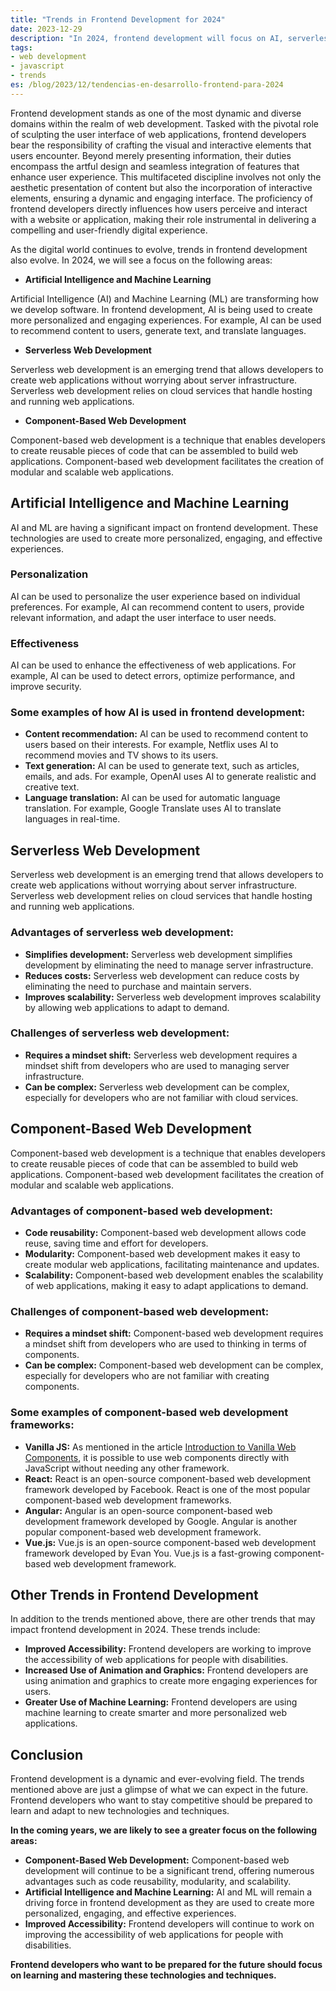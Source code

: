 ```yaml
---
title: "Trends in Frontend Development for 2024"
date: 2023-12-29
description: "In 2024, frontend development will focus on AI, serverless web development, and reusable components."
tags:
- web development
- javascript
- trends
es: /blog/2023/12/tendencias-en-desarrollo-frontend-para-2024
---
```


Frontend development stands as one of the most dynamic and diverse domains within the realm of web development. Tasked with the pivotal role of sculpting the user interface of web applications, frontend developers bear the responsibility of crafting the visual and interactive elements that users encounter. Beyond merely presenting information, their duties encompass the artful design and seamless integration of features that enhance user experience. This multifaceted discipline involves not only the aesthetic presentation of content but also the incorporation of interactive elements, ensuring a dynamic and engaging interface. The proficiency of frontend developers directly influences how users perceive and interact with a website or application, making their role instrumental in delivering a compelling and user-friendly digital experience.

As the digital world continues to evolve, trends in frontend development also evolve. In 2024, we will see a focus on the following areas:

- **Artificial Intelligence and Machine Learning**

Artificial Intelligence (AI) and Machine Learning (ML) are transforming how we develop software. In frontend development, AI is being used to create more personalized and engaging experiences. For example, AI can be used to recommend content to users, generate text, and translate languages.

- **Serverless Web Development**

Serverless web development is an emerging trend that allows developers to create web applications without worrying about server infrastructure. Serverless web development relies on cloud services that handle hosting and running web applications.

- **Component-Based Web Development**

Component-based web development is a technique that enables developers to create reusable pieces of code that can be assembled to build web applications. Component-based web development facilitates the creation of modular and scalable web applications.

## Artificial Intelligence and Machine Learning

AI and ML are having a significant impact on frontend development. These technologies are used to create more personalized, engaging, and effective experiences.

### Personalization

AI can be used to personalize the user experience based on individual preferences. For example, AI can recommend content to users, provide relevant information, and adapt the user interface to user needs.

### Effectiveness

AI can be used to enhance the effectiveness of web applications. For example, AI can be used to detect errors, optimize performance, and improve security.

### Some examples of how AI is used in frontend development:

- **Content recommendation:** AI can be used to recommend content to users based on their interests. For example, Netflix uses AI to recommend movies and TV shows to its users.
- **Text generation:** AI can be used to generate text, such as articles, emails, and ads. For example, OpenAI uses AI to generate realistic and creative text.
- **Language translation:** AI can be used for automatic language translation. For example, Google Translate uses AI to translate languages in real-time.

## Serverless Web Development

Serverless web development is an emerging trend that allows developers to create web applications without worrying about server infrastructure. Serverless web development relies on cloud services that handle hosting and running web applications.

### Advantages of serverless web development:

- **Simplifies development:** Serverless web development simplifies development by eliminating the need to manage server infrastructure.
- **Reduces costs:** Serverless web development can reduce costs by eliminating the need to purchase and maintain servers.
- **Improves scalability:** Serverless web development improves scalability by allowing web applications to adapt to demand.

### Challenges of serverless web development:

- **Requires a mindset shift:** Serverless web development requires a mindset shift from developers who are used to managing server infrastructure.
- **Can be complex:** Serverless web development can be complex, especially for developers who are not familiar with cloud services.

## Component-Based Web Development

Component-based web development is a technique that enables developers to create reusable pieces of code that can be assembled to build web applications. Component-based web development facilitates the creation of modular and scalable web applications.

### Advantages of component-based web development:

- **Code reusability:** Component-based web development allows code reuse, saving time and effort for developers.
- **Modularity:** Component-based web development makes it easy to create modular web applications, facilitating maintenance and updates.
- **Scalability:** Component-based web development enables the scalability of web applications, making it easy to adapt applications to demand.

### Challenges of component-based web development:

- **Requires a mindset shift:** Component-based web development requires a mindset shift from developers who are used to thinking in terms of components.
- **Can be complex:** Component-based web development can be complex, especially for developers who are not familiar with creating components.

### Some examples of component-based web development frameworks:

- **Vanilla JS:** As mentioned in the article [Introduction to Vanilla Web Components](https://tomascornelles.com/en/blog/2023/introduction-to-vanilla-web-components), it is possible to use web components directly with JavaScript without needing any other framework.
- **React:** React is an open-source component-based web development framework developed by Facebook. React is one of the most popular component-based web development frameworks.
- **Angular:** Angular is an open-source component-based web development framework developed by Google. Angular is another popular component-based web development framework.
- **Vue.js:** Vue.js is an open-source component-based web development framework developed by Evan You. Vue.js is a fast-growing component-based web development framework.

## Other Trends in Frontend Development

In addition to the trends mentioned above, there are other trends that may impact frontend development in 2024. These trends include:

- **Improved Accessibility:** Frontend developers are working to improve the accessibility of web applications for people with disabilities.
- **Increased Use of Animation and Graphics:** Frontend developers are using animation and graphics to create more engaging experiences for users.
- **Greater Use of Machine Learning:** Frontend developers are using machine learning to create smarter and more personalized web applications.

## Conclusion

Frontend development is a dynamic and ever-evolving field. The trends mentioned above are just a glimpse of what we can expect in the future. Frontend developers who want to stay competitive should be prepared to learn and adapt to new technologies and techniques.

**In the coming years, we are likely to see a greater focus on the following areas:**

- **Component-Based Web Development:** Component-based web development will continue to be a significant trend, offering numerous advantages such as code reusability, modularity, and scalability.
- **Artificial Intelligence and Machine Learning:** AI and ML will remain a driving force in frontend development as they are used to create more personalized, engaging, and effective experiences.
- **Improved Accessibility:** Frontend developers will continue to work on improving the accessibility of web applications for people with disabilities.

**Frontend developers who want to be prepared for the future should focus on learning and mastering these technologies and techniques.**
